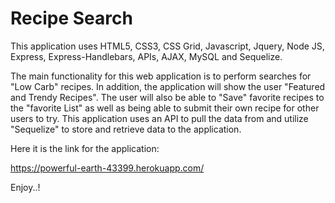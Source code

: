 # Recipe Search

This application uses HTML5, CSS3, CSS Grid, Javascript, Jquery, Node JS, Express, Express-Handlebars, APIs, AJAX, MySQL and Sequelize.

The main functionality for this web application is to perform searches for "Low Carb" recipes. In addition, the application will show the user "Featured and Trendy Recipes". The user will also be able to "Save" favorite recipes to the "favorite List" as well as being able to submit their own recipe for other users to try.
This application uses an API to pull the data from and utilize "Sequelize" to store and retrieve data to the application. 

Here it is the link for the application:

https://powerful-earth-43399.herokuapp.com/

Enjoy..!

